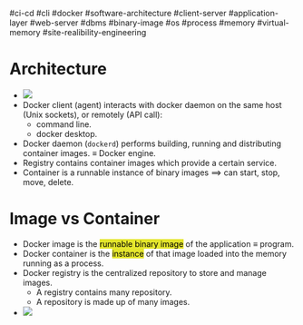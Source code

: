 #ci-cd #cli #docker #software-architecture #client-server #application-layer #web-server  #dbms #binary-image  #os #process #memory #virtual-memory #site-realibility-engineering 

# Architecture
- ![](Pasted%20image%2020240727204701.png)
- Docker client (agent) interacts with docker daemon on the same host (Unix sockets), or remotely (API call):
	- command line.
	- docker desktop.
- Docker daemon (`dockerd`) performs building, running and distributing container images. $\equiv$ Docker engine.
- Registry contains container images which provide a certain service.
- Container is a runnable instance of binary images $\implies$ can start, stop, move, delete.
# Image vs Container
- Docker image is the <mark style="background: #e4e62d;">runnable binary image</mark> of the application $\equiv$ program.
- Docker container is the <mark style="background: #e4e62d;">instance</mark> of that image loaded into the memory running as a process.
- Docker registry is the centralized repository to store and manage images.
	- A registry contains many repository.
	- A repository is made up of many images.
- ![](Pasted%20image%2020240729171716.png)
